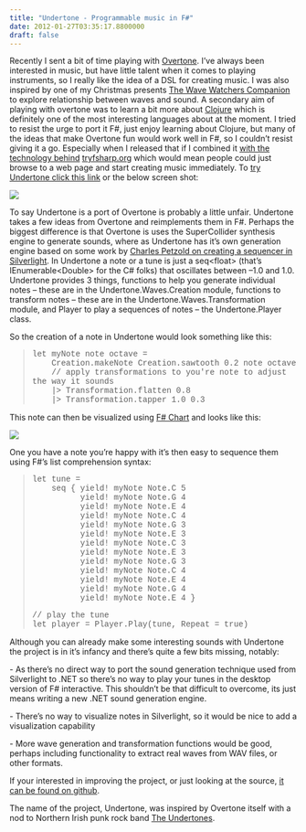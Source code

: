 ```yaml
---
title: "Undertone - Programmable music in F#"
date: 2012-01-27T03:35:17.8800000
draft: false
---
```


<p>Recently I sent a bit of time playing with <a href="http://overtone.github.com/">Overtone</a>. I’ve always been interested in music, but have little talent when it comes to playing instruments, so I really like the idea of a DSL for creating music. I was also inspired by one of my Christmas presents <a href="http://www.amazon.com/Wave-Watchers-Companion-Stadium-Undulations/dp/0399534261/ref=sr_1_2?s=books&amp;ie=UTF8&amp;qid=1327663849&amp;sr=1-2&amp;tag=strangelights-20">The Wave Watchers Companion</a> to explore relationship between waves and sound. A secondary aim of playing with overtone was to learn a bit more about <a href="http://clojure.org/">Clojure</a> which is definitely one of the most interesting languages about at the moment. I tried to resist the urge to port it F#, just enjoy learning about Clojure, but many of the ideas that make Overtone fun would work well in F#, so I couldn’t resist giving it a go. Especially when I released that if I combined it <a href="http://blogs.msdn.com/b/fsharpteam/archive/2011/11/15/updates-to-the-august-2011-f-2-0-compiler-code-drop.aspx">with the technology behind</a> <a href="http://tryfsharp.org">tryfsharp.org</a> which would mean people could just browse to a web page and start creating music immediately. To <a href="http://www.strangelights.com/fsharp/undertone/">try Undertone click this link</a> or the below screen shot:</p>  <p><a href="http://www.strangelights.com/fsharp/undertone/"><img src="http://dl.dropbox.com/u/4679672/undertone.png" /></a></p>  <p>To say Undertone is a port of Overtone is probably a little unfair. Undertone takes a few ideas from Overtone and reimplements them in F#. Perhaps the biggest difference is that Overtone is uses the SuperCollider synthesis engine to generate sounds, where as Undertone has it’s own generation engine based on some work by <a href="http://www.charlespetzold.com/blog/2009/07/A-Simple-Silverlight-3-Synthesizer-with-Keyboard-of-Sorts.html">Charles Petzold on creating a sequencer in Silverlight</a>. In Undertone a note or a tune is just a seq&lt;float&gt; (that’s IEnumerable&lt;Double&gt; for the C# folks) that oscillates between –1.0 and 1.0. Undertone provides 3 things, functions to help you generate individual notes – these are in the Undertone.Waves.Creation module, functions to transform notes – these are in the Undertone.Waves.Transformation module, and Player to play a sequences of notes – the Undertone.Player class.</p>  <p>So the creation of a note in Undertone would look something like this:</p>  <blockquote>   <p><font face="Courier New">let myNote note octave =        <br />    Creation.makeNote Creation.sawtooth 0.2 note octave        <br />    // apply transformations to you're note to adjust the way it sounds         <br />    |&gt; Transformation.flatten 0.8        <br />    |&gt; Transformation.tapper 1.0 0.3</font></p> </blockquote>  <p>This note can then be visualized using <a href="http://code.msdn.microsoft.com/windowsdesktop/FSharpChart-b59073f5">F# Chart</a> and looks like this:    <br /></p>  <p><img src="http://dl.dropbox.com/u/4679672/undertone_note.png" /></p>    <p>One you have a note you’re happy with it’s then easy to sequence them using F#’s list comprehension syntax:</p>  <blockquote>   <p><font face="Courier New">let tune =       <br />    seq { yield! myNote Note.C 5         <br />          yield! myNote Note.G 4         <br />          yield! myNote Note.E 4         <br />          yield! myNote Note.C 4         <br />          yield! myNote Note.G 3         <br />          yield! myNote Note.E 3         <br />          yield! myNote Note.C 3         <br />          yield! myNote Note.E 3         <br />          yield! myNote Note.G 3         <br />          yield! myNote Note.C 4         <br />          yield! myNote Note.E 4         <br />          yield! myNote Note.G 4         <br />          yield! myNote Note.E 4 }</font></p>    <p><font face="Courier New">// play the tune       <br />let player = Player.Play(tune, Repeat = true)</font></p> </blockquote>  <p>Although you can already make some interesting sounds with Undertone the project is in it’s infancy and there’s quite a few bits missing, notably:</p>  <p>- As there’s no direct way to port the sound generation technique used from Silverlight to .NET so there’s no way to play your tunes in the desktop version of F# interactive. This shouldn’t be that difficult to overcome, its just means writing a new .NET sound generation engine.</p>  <p>- There’s no way to visualize notes in Silverlight, so it would be nice to add a visualization capability</p>  <p>- More wave generation and transformation functions would be good, perhaps including functionality to extract real waves from WAV files, or other formats.</p>  <p>If your interested in improving the project, or just looking at the source, <a href="https://github.com/robertpi/Undertone">it can be found on github</a>.</p>  <p>The name of the project, Undertone, was inspired by Overtone itself with a nod to Northern Irish punk rock band <a href="http://www.theundertones.com/_/Home.html">The Undertones</a>.    </p>
